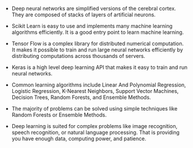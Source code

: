 * Deep neural networks are simplified versions of the cerebral cortex. They are composed of stacks of layers of artificial neurons.

* Scikit Learn is easy to use and implements many machine learning algorithms efficiently. It is a good entry point to learn machine learning.

* Tensor Flow is a complex library for distributed numerical computation. It makes it possible to train and run large neural networks efficiently by distributing computations across thousands of servers.

* Keras is a high level deep learning API that makes it easy to train and run neural networks.

* Common learning algorithms include Linear And Polynomial Regression, Logistic Regression, K-Nearest Neighbors, Support Vector Machines, Decision Trees, Random Forests, and Ensemble Methods.

* The majority of problems can be solved using simple techniques like Random Forests or Ensemble Methods.

* Deep learning is suited for complex problems like image recognition, speech recognition, or natural language processing. That is providing you have enough data, computing power, and patience.